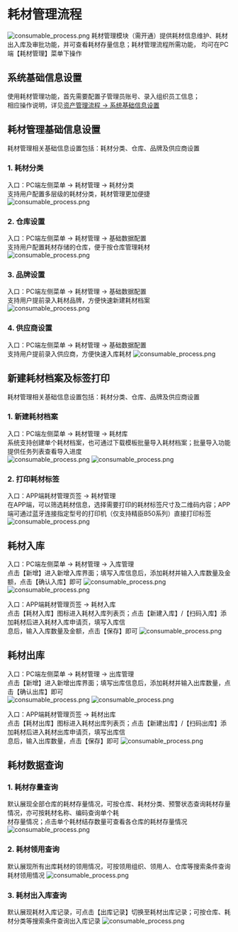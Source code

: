 # 耗材管理流程
![consumable_process.png](./image/consumables/consumable_process.png)
耗材管理模块（需开通）提供耗材信息维护、耗材出入库及审批功能，并可查看耗材存量信息；耗材管理流程所需功能，
均可在PC端【耗材管理】菜单下操作

## 系统基础信息设置
使用耗材管理功能，首先需要配置子管理员账号、录入组织员工信息；  
相应操作说明，详见[资产管理流程 → 系统基础信息设置](/pc/guide.html#系统基础信息设置)

## 耗材管理基础信息设置
耗材管理相关基础信息设置包括：耗材分类、仓库、品牌及供应商设置

### 1. 耗材分类
入口：PC端左侧菜单 → 耗材管理 → 耗材分类  
支持用户配置多层级的耗材分类，耗材管理更加便捷
![consumable_process.png](./image/consumables/consumable_type.png)

### 2. 仓库设置
入口：PC端左侧菜单 → 耗材管理 → 基础数据配置  
支持用户配置耗材存储的仓库，便于按仓库管理耗材
![consumable_process.png](./image/consumables/depot_set.png)

### 3. 品牌设置
入口：PC端左侧菜单 → 耗材管理 → 基础数据配置  
支持用户提前录入耗材品牌，方便快速新建耗材档案
![consumable_process.png](./image/consumables/brand_set.png)

### 4. 供应商设置
入口：PC端左侧菜单 → 耗材管理 → 基础数据配置  
支持用户提前录入供应商，方便快速入库耗材
![consumable_process.png](./image/consumables/supplier.png)

## 新建耗材档案及标签打印
耗材管理相关基础信息设置包括：耗材分类、仓库、品牌及供应商设置

### 1. 新建耗材档案

入口：PC端左侧菜单 → 耗材管理 → 耗材库  
系统支持创建单个耗材档案，也可通过下载模板批量导入耗材档案；批量导入功能提供任务列表查看导入进度       
![consumable_process.png](./image/consumables/consumable.png)
![consumable_process.png](./image/consumables/batch_put_in.png)

### 2. 打印耗材标签

入口：APP端耗材管理页签 → 耗材管理  
在APP端，可以筛选耗材信息，选择需要打印的耗材标签尺寸及二维码内容；APP端可通过蓝牙连接指定型号的打印机（仅支持精臣B50系列）直接打印标签                 
![consumable_process.png](./image/consumables/print_label.png)

## 耗材入库

入口：PC端左侧菜单 → 耗材管理 → 入库管理  
点击【新增】进入新增入库界面；填写入库信息后，添加耗材并输入入库数量及金额，点击【确认入库】即可
![consumable_process.png](./image/consumables/pc_put_in.png)
![consumable_process.png](./image/consumables/pc_add_put_in.png)

入口：APP端耗材管理页签 → 耗材入库  
点击【耗材入库】图标进入耗材入库列表页；点击【新建入库】/【扫码入库】添加耗材后进入耗材入库申请页，填写入库信  
息后，输入入库数量及金额，点击【保存】即可
![consumable_process.png](./image/consumables/app_put_in.png)

## 耗材出库

入口：PC端左侧菜单 → 耗材管理 → 出库管理  
点击【新增】进入新增出库界面；填写出库信息后，添加耗材并输入出库数量，点击【确认出库】即可               
![consumable_process.png](./image/consumables/pc_put_out.png)
![consumable_process.png](./image/consumables/pc_add_put_out.png)

入口：APP端耗材管理页签 → 耗材出库  
点击【耗材出库】图标进入耗材出库列表页；点击【新建出库】/【扫码出库】添加耗材后进入耗材出库申请页，填写出库信  
息后，输入出库数量，点击【保存】即可
![consumable_process.png](./image/consumables/app_put_out.png)

## 耗材数据查询

### 1. 耗材存量查询 

默认展现全部仓库的耗材存量情况，可按仓库、耗材分类、预警状态查询耗材存量情况，亦可按耗材名称、编码查询单个耗  
材存量情况；点击单个耗材结存数量可查看各仓库的耗材存量情况
![consumable_process.png](./image/consumables/consumable_stock_record.png)

### 2. 耗材领用查询

默认展现所有出库耗材的领用情况，可按领用组织、领用人、仓库等搜索条件查询耗材领用情况
![consumable_process.png](./image/consumables/consumable_recipients-record.png)

### 3. 耗材出入库查询

默认展现耗材入库记录，可点击【出库记录】切换至耗材出库记录；可按仓库、耗材分类等搜索条件查询出入库记录
![consumable_process.png](./image/consumables/consumable_access_record.png)
                              

                            
                            

